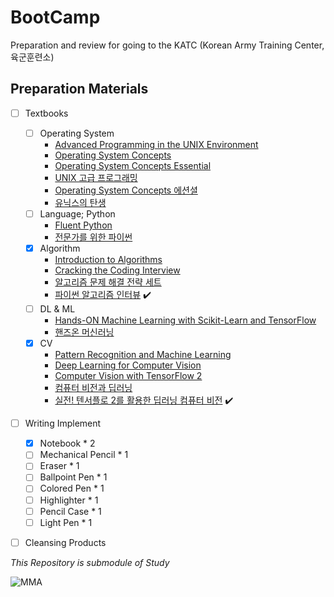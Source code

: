 # BootCamp
Preparation and review for going to the KATC (Korean Army Training Center, 육군훈련소)

## Preparation Materials
- [ ] Textbooks
  - [ ] Operating System
    - [Advanced Programming in the UNIX Environment](https://read.amazon.com/kp/embed?asin=B00DB3G8KY&preview=newtab&linkCode=kpe&ref_=cm_sw_r_kb_dp_36BE4JGSZS3WMR32355V)
    - [Operating System Concepts](https://www.amazon.com/dp/1119456339/?coliid=I2SC46EAXP0FJL&colid=3DGQ02RJ0O8QW&psc=0&ref_=lv_ov_lig_dp_it_im)
    - [Operating System Concepts Essential](https://www.amazon.com/dp/B00RKQZ47Q/?coliid=I1N4YO5JUJO1HD&colid=3DGQ02RJ0O8QW&psc=0&ref_=lv_ov_lig_dp_it_im)
    - [UNIX 고급 프로그래밍](http://www.yes24.com/Product/Goods/14528020)
    - [Operating System Concepts 에션셜](http://www.yes24.com/Product/Goods/71048173)
    - [유닉스의 탄생](http://www.yes24.com/Product/Goods/91213198)
  - [ ] Language; Python
    - [Fluent Python](https://www.amazon.com/Fluent-Python-Concise-Effective-Programming/dp/1491946008/ref=sr_1_1?dchild=1&keywords=fluent+python&qid=1624331346&sr=8-1)
    - [전문가를 위한 파이썬](http://www.yes24.com/Product/Goods/30231768)
  - [x] Algorithm
    - [Introduction to Algorithms](https://www.amazon.com/dp/0262033844/?coliid=I346KV8UUYJ660&colid=3DGQ02RJ0O8QW&psc=1&ref_=lv_ov_lig_dp_it)
    - [Cracking the Coding Interview](https://www.amazon.com/dp/0984782850/?coliid=IATX78AOHNRK7&colid=3DGQ02RJ0O8QW&psc=1&ref_=lv_ov_lig_dp_it)
    - [알고리즘 문제 해결 전략 세트](http://www.yes24.com/Product/Goods/8006522)
    - [파이썬 알고리즘 인터뷰](http://www.yes24.com/Product/Goods/91084402) :heavy_check_mark:
  - [ ] DL & ML
    - [Hands-ON Machine Learning with Scikit-Learn and TensorFlow](https://www.amazon.com/dp/1491962291/?coliid=I2H26RK8BNC46F&colid=3DGQ02RJ0O8QW&psc=0&ref_=lv_ov_lig_dp_it) 
    - [핸즈온 머신러닝](http://www.yes24.com/Product/Goods/59878826)
  - [x] CV
    - [Pattern Recognition and Machine Learning](https://www.amazon.com/dp/0387310738/?coliid=I1O5WPSXJKY3FS&colid=3DGQ02RJ0O8QW&psc=1&ref_=lv_ov_lig_dp_it)
    - [Deep Learning for Computer Vision](https://www.amazon.com/dp/1788295625/?coliid=I2TRK7Y8CUTI1I&colid=3DGQ02RJ0O8QW&psc=1&ref_=lv_ov_lig_dp_it)
    - [Computer Vision with TensorFlow 2](https://www.amazon.com/gp/product/1788830644)
    - [컴퓨터 비전과 딥러닝](http://www.yes24.com/Product/Goods/63830791)
    - [실전! 텐서플로 2를 활용한 딥러닝 컴퓨터 비전](http://www.yes24.com/Product/Goods/90365150) :heavy_check_mark:

- [ ] Writing Implement
  - [x] Notebook * 2
  - [ ] Mechanical Pencil * 1
  - [ ] Eraser * 1
  - [ ] Ballpoint Pen * 1
  - [ ] Colored Pen * 1
  - [ ] Highlighter * 1
  - [ ] Pencil Case * 1
  - [ ] Light Pen * 1

- [ ] Cleansing Products


  

*This Repository is submodule of Study*

![MMA](https://user-images.githubusercontent.com/20737479/122714371-2a3b5b00-d2a2-11eb-82b0-f1a524378a68.gif)
